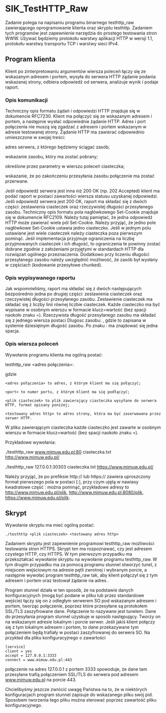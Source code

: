 # SIK_TestHTTP_Raw


Zadanie polega na napisaniu programu binarnego testhttp_raw zawierającego oprogramowanie klienta oraz skryptu testhttp. Zadaniem tych programów jest zapewnienie narzędzia do prostego testowania stron WWW. Używać będziemy protokołu warstwy aplikacji HTTP w wersji 1.1, protokołu warstwy transportu TCP i warstwy sieci IPv4.

## Program klienta
Klient po zinterpretowaniu argumentów wiersza poleceń łączy się ze wskazanym adresem i portem, wysyła do serwera HTTP żądanie podania wskazanej strony, odbiera odpowiedź od serwera, analizuje wynik i podaje raport.

### Opis komunikacji
Techniczny opis formatu żądań i odpowiedzi HTTP znajduje się w dokumencie RFC7230. Klient ma połączyć się ze wskazanym adresem i portem, a następnie wysłać odpowiednie żądanie HTTP. Adres i port połączenia nie muszą się zgadzać z adresem i portem wskazanym w adresie testowanej strony. Żądanie HTTP ma zawierać odpowiednio umieszczone w swojej treści:

adres serwera, z którego będziemy ściągać zasób;

wskazanie zasobu, który ma zostać pobrany;

określone przez parametry w wierszu poleceń ciasteczka;

wskazanie, że po zakończeniu przesyłania zasobu połączenie ma zostać przerwane.

Jeśli odpowiedź serwera jest inna niż 200 OK (np. 202 Accepted) klient ma podać raport w postaci zawartości wiersza statusu uzyskanej odpowiedzi. Jeśli odpowiedź serwera jest 200 OK, raport ma składać się z dwóch części: zestawienia ciasteczek oraz rzeczywistej długości przesyłanego zasobu. Techniczny opis formatu pola nagłówkowego Set-Cookie znajduje się w dokumencie RFC2109. Należy tutaj pamiętać, że jedna odpowiedź HTTP może zawierać wiele pól Set-Cookie. Należy przyjąć, że jedno pole nagłówkowe Set-Cookie ustawia jedno ciasteczko. Jeśli w jednym polu ustawiane jest wiele ciasteczek należy ciasteczka poza pierwszym pominąć. Jeśli implementacja przyjmuje ograniczenia na liczbę przyjmowanych ciasteczek i ich długość, to ograniczenia te powinny zostać dobrane zgodnie z założeniami przyjętymi w standardach HTTP dla rozwiązań ogólnego przeznaczenia. Dodatkowo przy liczeniu długości przesyłanego zasobu należy uwzględnić możliwość, że zasób był wysłany w częściach (kodowanie przesyłowe chunked).

### Opis wypisywanego raportu
Jak wspomnieliśmy, raport ma składać się z dwóch następujących bezpośrednio jedna po drugiej części: zestawienia ciasteczek oraz rzeczywistej długości przesyłanego zasobu. Zestawienie ciasteczek ma składać się z liczby linii równej liczbie ciasteczek. Każde ciasteczko ma być wypisane w osobnym wierszu w formacie klucz=wartość (bez spacji naokoło znaku =). Rzeczywista długość przesyłanego zasobu ma składać się z jednego wiersza postaci Dlugosc zasobu: , gdzie to zapisana w systemie dziesiętnym długość zasobu. Po znaku : ma znajdować się jedna spacja.

### Opis wiersza poleceń
Wywołanie programu klienta ma ogólną postać:

testhttp_raw <adres połączenia>:<port> <plik ciasteczek> <testowany adres http>

gdzie

`<adres połączenia> to adres, z którym klient ma się połączyć;`

`<port> to numer portu, z którym klient ma się podłączyć;`

`<plik ciasteczek> to plik zawierający ciasteczka wysyłane do serwera HTTP, format opisany poniżej;`

`<testowany adres http> to adres strony, która ma być zaserwowana przez serwer HTTP.`

W pliku zawierającym ciasteczka każde ciasteczko jest zawarte w osobnym wierszu w formacie klucz=wartość (bez spacji naokoło znaku =).

Przykładowe wywołania:

./testhttp_raw www.mimuw.edu.pl:80 ciasteczka.txt http://www.mimuw.edu.pl/

./testhttp_raw 127.0.0.1:30303 ciasteczka.txt https://www.mimuw.edu.pl/

Należy przyjąć, że <testowany adres http> po prefiksie http:// lub https:// zawiera uproszczony format pierwszego pola w postaci <adres serwera>[:<numer portu>], przy czym ujętą w nawiasy kwadratowe część :<numer portu> można pominąć, przykładowe adresy to http://www.mimuw.edu.pl/plik, http://www.mimuw.edu.pl:8080/plik, https://www.mimuw.edu.pl/plik.

## Skrypt
Wywołanie skryptu ma mieć ogólną postać:

`./testhttp <plik ciasteczek> <testowany adres http>`

Zadaniem skryptu jest zapewnienie programowi testhttp_raw możliwości testowania stron HTTPS. Skrypt ten ma rozpoznawać, czy <testowany adres http> jest adresem czystego HTTP, czy HTTPS. W tym pierwszym przypadku ma przekształcać wywołanie skryptu na wywołanie programu testhttp_raw. W tym drugim przypadku ma za pomocą programu stunnel stworzyć tunel, z miejscem wejściowym na adresie pętli zwrotnej i wybranym porcie, a następnie wywołać program testhttp_raw tak, aby klient połączył się z tym adresem i portem oraz testował żądanie na adres <testowany adres http>.

Program stunnel działa w ten sposób, że na podstawie danych konfiguracyjnych (mogą być podane w pliku lub przez standardowe wejście) łączy się on z odległym serwerem SO pod wskazanym adresem i portem, tworząc połączenie, poprzez które przesyłane są protokołem SSL/TLS zaszyfrowane dane. Połączenie to nazywane jest tunelem. Dane do przesyłania program stunnel uzyskuje w sposób następujący. Tworzy on na wskazanym adresie lokalnym i porcie serwer. Jeśli jakiś klient połączy się z tym lokalnym adresem i portem, to dane przekazywane tym połączeniem będą trafiały w postaci zaszyfrowanej do serwera SO. Na przykład dla pliku konfiguracyjnego o zawartości

```
[service]
client = yes
accept = 127.0.0.1:3333
connect = www.mimuw.edu.pl:443
```

połączenie na adres 127.0.0.1 z portem 3333 spowoduje, że dane tam przesyłane trafią połączeniem SSL/TLS do serwera pod adresem www.mimuw.edu.pl na porcie 443.


Chcielibyśmy jeszcze zwrócić uwagę Państwa na to, że w niektórych konfiguracjach program stunnel zapisuje do wskazanego pliku swój pid. Sposobem tworzenia tego pliku można sterować poprzez zawartość pliku konfiguracyjnego.
